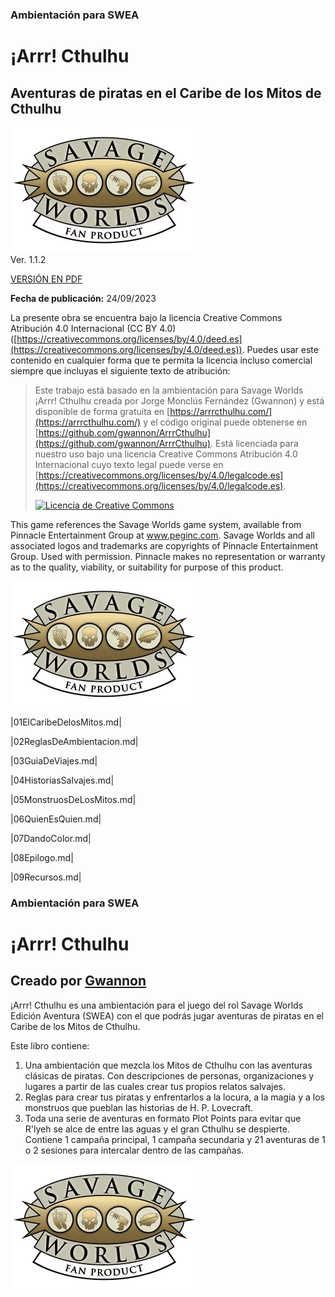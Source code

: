 ### Ambientación para SWEA

# ¡Arrr! Cthulhu

## Aventuras de piratas en el Caribe de los Mitos de Cthulhu

![Logo Pinnacle](./images/pinnaclelogo.webp)  
Ver. 1.1.2  

[VERSIÓN EN PDF](https://arrrcthulhu.com/pdf/)

**Fecha de publicación:** 24/09/2023

La presente obra se encuentra bajo la licencia Creative Commons Atribución 4.0 Internacional (CC BY 4.0) ([https://creativecommons.org/licenses/by/4.0/deed.es](https://creativecommons.org/licenses/by/4.0/deed.es)). Puedes usar este contenido en cualquier forma que te permita la licencia incluso comercial siempre que incluyas el siguiente texto de atribución:

> Este trabajo está basado en la ambientación para Savage Worlds ¡Arrr! Cthulhu creada por Jorge Monclús Fernández (Gwannon) y está disponible de forma gratuita en [https://arrrcthulhu.com/](https://arrrcthulhu.com/) y el código original puede obtenerse en [https://github.com/gwannon/ArrrCthulhu](https://github.com/gwannon/ArrrCthulhu). Está licenciada para nuestro uso bajo una licencia Creative Commons Atribución 4.0 Internacional cuyo texto legal puede verse en [https://creativecommons.org/licenses/by/4.0/legalcode.es](https://creativecommons.org/licenses/by/4.0/legalcode.es).
> 
> [![Licencia de Creative Commons](https://i.creativecommons.org/l/by/4.0/88x31.png)](http://creativecommons.org/licenses/by/4.0/)

This game references the Savage Worlds game system, available from Pinnacle Entertainment Group at www.peginc.com. Savage Worlds and all associated logos and trademarks are copyrights of Pinnacle Entertainment Group. Used with permission. Pinnacle makes no representation or warranty as to the quality, viability, or suitability for purpose of this product.

![Logo Pinnacle](./images/pinnaclelogo.webp)

|01ElCaribeDelosMitos.md|

|02ReglasDeAmbientacion.md|

|03GuiaDeViajes.md|

|04HistoriasSalvajes.md|

|05MonstruosDeLosMitos.md|

|06QuienEsQuien.md|

|07DandoColor.md|

|08Epilogo.md|

|09Recursos.md|

### Ambientación para SWEA

# ¡Arrr! Cthulhu

## Creado por [Gwannon](https://twitter.com/gwannon)

¡Arrr! Cthulhu es una ambientación para el juego del rol Savage Worlds Edición Aventura (SWEA) con el que podrás jugar aventuras de piratas en el Caribe de los Mitos de Cthulhu.

Este libro contiene:

1.  Una ambientación que mezcla los Mitos de Cthulhu con las aventuras clásicas de piratas. Con descripciones de personas, organizaciones y lugares a partir de las cuales crear tus propios relatos salvajes.
2.  Reglas para crear tus piratas y enfrentarlos a la locura, a la magia y a los monstruos que pueblan las historias de H. P. Lovecraft.
3.  Toda una serie de aventuras en formato Plot Points para evitar que R'lyeh se alce de entre las aguas y el gran Cthulhu se despierte. Contiene 1 campaña principal, 1 campaña secundaria y 21 aventuras de 1 o 2 sesiones para intercalar dentro de las campañas.

![Logo Pinnacle](./images/pinnaclelogo.webp)